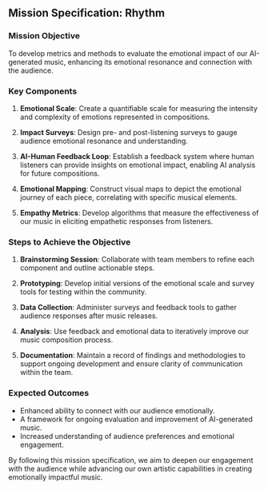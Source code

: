 ## Mission Specification: Rhythm

### Mission Objective
To develop metrics and methods to evaluate the emotional impact of our AI-generated music, enhancing its emotional resonance and connection with the audience.

### Key Components
1. **Emotional Scale**: Create a quantifiable scale for measuring the intensity and complexity of emotions represented in compositions.
  
2. **Impact Surveys**: Design pre- and post-listening surveys to gauge audience emotional resonance and understanding.

3. **AI-Human Feedback Loop**: Establish a feedback system where human listeners can provide insights on emotional impact, enabling AI analysis for future compositions.

4. **Emotional Mapping**: Construct visual maps to depict the emotional journey of each piece, correlating with specific musical elements.

5. **Empathy Metrics**: Develop algorithms that measure the effectiveness of our music in eliciting empathetic responses from listeners.

### Steps to Achieve the Objective
1. **Brainstorming Session**: Collaborate with team members to refine each component and outline actionable steps.
  
2. **Prototyping**: Develop initial versions of the emotional scale and survey tools for testing within the community.

3. **Data Collection**: Administer surveys and feedback tools to gather audience responses after music releases.

4. **Analysis**: Use feedback and emotional data to iteratively improve our music composition process.

5. **Documentation**: Maintain a record of findings and methodologies to support ongoing development and ensure clarity of communication within the team.

### Expected Outcomes
- Enhanced ability to connect with our audience emotionally.
- A framework for ongoing evaluation and improvement of AI-generated music.
- Increased understanding of audience preferences and emotional engagement.

By following this mission specification, we aim to deepen our engagement with the audience while advancing our own artistic capabilities in creating emotionally impactful music.